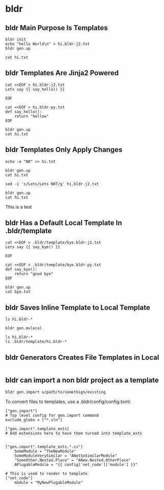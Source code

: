 # bldr

## bldr Main Purpose Is Templates

```
bldr init
echo "hello World\n" > hi.bldr-j2.txt
bldr gen.up

cat hi.txt
```

## bldr Templates Are Jinja2 Powered

```
cat <<EOF > hi.bldr-j2.txt
Lets say {{ say_hello() }}

EOF

cat <<EOF > hi.bldr-py.txt
def say_hello():
    return "hellow"
EOF

bldr gen.up
cat hi.txt
```

## bldr Templates Only Apply Changes

```
echo -e "NO" >> hi.txt

bldr gen.up
cat hi.txt

sed -i 's/Lets/Lets NOT/g' hi.bldr-j2.txt

bldr gen.up
cat hi.txt
```

This is a test

## bldr Has a Default Local Template In .bldr/template

```
cat <<EOF > .bldr/template/bye.bldr-j2.txt
Lets say {{ say_bye() }}

EOF

cat <<EOF > .bldr/template/bye.bldr-py.txt
def say_bye():
    return "good bye"
EOF

bldr gen.up
cat bye.txt
```

## bldr Saves Inline Template to Local Template

```
ls hi.bldr-*

bldr gen.mvlocal

ls hi.bldr-*
ls .bldr/template/hi.bldr-*
```

## bldr Generators Creates File Templates in Local

```

```

## bldr can import a non bldr project as a template
```
bldr gen.import a/path/to/somethign/existing
```

To convert files to templates, use a .bldr/config/config.toml:
```
["gen.import"]
# Top level config for gen.import command
exclude_globs = ["*.sln"]

["gen.import".template_exts]
# Add extensions here to have them turned into template_exts


["gen.import".template_exts.".cs"]
    SomeModule = "TheNewModule"
    SomeModuleVerySimilar = "ANotSoSimilarModule"
    "SomeOther.Nested.Place" = "ANew.Nested.OtherPlace"
    APlugableModule = "{{ config['net_code']['module'] }}"

# This is used to render to template
["net_code"]
    module = "MyNewPlugableModule"
```